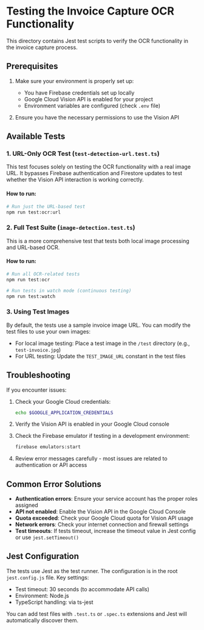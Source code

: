 # Testing the Invoice Capture OCR Functionality

This directory contains Jest test scripts to verify the OCR functionality in the invoice capture process.

## Prerequisites

1. Make sure your environment is properly set up:
   - You have Firebase credentials set up locally
   - Google Cloud Vision API is enabled for your project
   - Environment variables are configured (check `.env` file)

2. Ensure you have the necessary permissions to use the Vision API

## Available Tests

### 1. URL-Only OCR Test (`test-detection-url.test.ts`)

This test focuses solely on testing the OCR functionality with a real image URL. It bypasses Firebase authentication and Firestore updates to test whether the Vision API interaction is working correctly.

#### How to run:

```bash
# Run just the URL-based test
npm run test:ocr:url
```

### 2. Full Test Suite (`image-detection.test.ts`)

This is a more comprehensive test that tests both local image processing and URL-based OCR.

#### How to run:

```bash
# Run all OCR-related tests
npm run test:ocr

# Run tests in watch mode (continuous testing)
npm run test:watch
```

### 3. Using Test Images

By default, the tests use a sample invoice image URL. You can modify the test files to use your own images:

- For local image testing: Place a test image in the `/test` directory (e.g., `test-invoice.jpg`)
- For URL testing: Update the `TEST_IMAGE_URL` constant in the test files

## Troubleshooting

If you encounter issues:

1. Check your Google Cloud credentials:
   ```bash
   echo $GOOGLE_APPLICATION_CREDENTIALS
   ```

2. Verify the Vision API is enabled in your Google Cloud console

3. Check the Firebase emulator if testing in a development environment:
   ```bash
   firebase emulators:start
   ```

4. Review error messages carefully - most issues are related to authentication or API access

## Common Error Solutions

- **Authentication errors**: Ensure your service account has the proper roles assigned
- **API not enabled**: Enable the Vision API in the Google Cloud Console
- **Quota exceeded**: Check your Google Cloud quota for Vision API usage
- **Network errors**: Check your internet connection and firewall settings
- **Test timeouts**: If tests timeout, increase the timeout value in Jest config or use `jest.setTimeout()`

## Jest Configuration

The tests use Jest as the test runner. The configuration is in the root `jest.config.js` file. Key settings:

- Test timeout: 30 seconds (to accommodate API calls)
- Environment: Node.js
- TypeScript handling: via ts-jest

You can add test files with `.test.ts` or `.spec.ts` extensions and Jest will automatically discover them. 